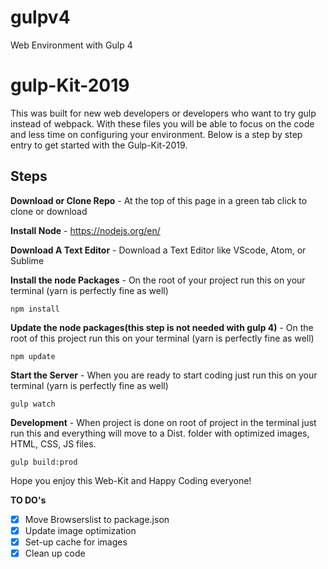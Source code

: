 # gulpv4
Web Environment with Gulp 4 

# gulp-Kit-2019
 This was built for new web developers or developers who want to try gulp instead of webpack. With these files you will be able to focus on the code and less time on configuring your environment.
 Below is a step by step entry to get started with the Gulp-Kit-2019.
 
 ## Steps
**Download or Clone Repo** - At the top of this page in a green tab click to clone or download


**Install Node** - https://nodejs.org/en/


**Download A Text Editor** - Download a Text Editor like VScode, Atom, or Sublime


**Install the node Packages** - On the root of your project run this on your terminal 
(yarn is perfectly fine as well)


```
npm install
```

**Update the node packages(this step is not needed with gulp 4)** - On the root of this project run this on your terminal 
(yarn is perfectly fine as well)

```
npm update
```

**Start the Server** - When you are ready to start coding just run this on your terminal 
(yarn is perfectly fine as well)

```
gulp watch
```


**Development** - When project is done on root of project in the terminal just run this and everything will 
move to a Dist. folder with optimized images, HTML, CSS, JS files.

```
gulp build:prod
```

Hope you enjoy this Web-Kit and Happy Coding everyone!


**TO DO's**
- [x] Move Browserslist to package.json
- [x] Update image optimization 
- [x] Set-up cache for images
- [x] Clean up code